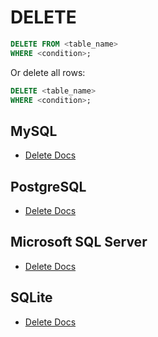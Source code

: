 # DELETE

```sql
DELETE FROM <table_name>
WHERE <condition>;
```

Or delete all rows:

```sql
DELETE <table_name>
WHERE <condition>;
```

## MySQL
- [Delete Docs](https://dev.mysql.com/doc/refman/8.0/en/delete.html)

## PostgreSQL
- [Delete Docs](https://www.postgresql.org/docs/current/sql-delete.html)

## Microsoft SQL Server
- [Delete Docs](https://learn.microsoft.com/en-us/sql/t-sql/statements/delete-transact-sql?view=sql-server-ver16)

## SQLite
- [Delete Docs](https://www.sqlite.org/lang_delete.html)